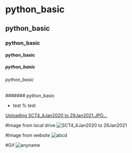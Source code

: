 # python_basic
## python_basic
### python_basic
#### python_basic
##### python_basic
###### python_basic
####### python_basic
* test
% test



[Uploading SCT4_4Jan2020 to 29Jan2021.JPG…]()

#Image from local drive
![SCT4_4Jan2020 to 29Jan2021](https://user-images.githubusercontent.com/77041346/103737793-e2938080-502d-11eb-9496-a06d10f54d36.JPG)


#Image from website
![abcd](https://images.unsplash.com/photo-1609810074355-29137827b2c4?ixid=MXwxMjA3fDB8MHxlZGl0b3JpYWwtZmVlZHwxOXx8fGVufDB8fHw%3D&ixlib=rb-1.2.1&auto=format&fit=crop&w=500&q=60)

#Gif
![anyname](https://upload.wikimedia.org/wikipedia/commons/6/69/Spiral_mathmap.gif)

